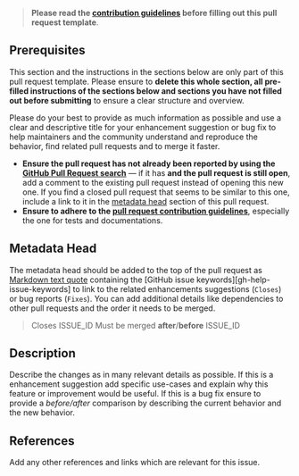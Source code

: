 <!-- Click on the "Preview" tab to render the instructions in a more readable format -->

> **Please read the [contribution guidelines](https://github.com/arcticicestudio/icecore-hashids/blob/develop/CONTRIBUTING.md) before filling out this pull request template**.

## Prerequisites

This section and the instructions in the sections below are only part of this pull request template. Please ensure to **delete this whole section, all pre-filled instructions of the sections below and sections you have not filled out before submitting** to ensure a clear structure and overview.

Please do your best to provide as much information as possible and use a clear and descriptive title for your enhancement suggestion or bug fix to help maintainers and the community understand and reproduce the behavior, find related pull requests and to merge it faster.

* **Ensure the pull request has not already been reported by using the [GitHub Pull Request search](https://github.com/arcticicestudio/icecore-hashids/pulls)** — if it has **and the pull request is still open**, add a comment to the existing pull request instead of opening this new one. If you find a closed pull request that seems to be similar to this one, include a link to it in the [metadata head](#metadata-head) section of this pull request.
* **Ensure to adhere to the [pull request contribution guidelines](https://github.com/arcticicestudio/icecore-hashids/blob/feature/gh-12-github-open-source-community-standards/CONTRIBUTING.md#pull-requests)**, especially the one for tests and documentations.

## Metadata Head

The metadata head should be added to the top of the pull request as [Markdown text quote](https://help.github.com/articles/basic-writing-and-formatting-syntax) containing the [GitHub issue keywords][gh-help-issue-keywords] to link to the related enhancements suggestions (`Closes`) or bug reports (`Fixes`). You can add additional details like dependencies to other pull requests and the order it needs to be merged.

> Closes ISSUE_ID
Must be merged **after**/**before** ISSUE_ID

## Description

Describe the changes as in many relevant details as possible. If this is a enhancement suggestion add specific use-cases and explain why this feature or improvement would be useful. If this is a bug fix ensure to provide a *before/after* comparison by describing the current behavior and the new behavior.

## References

Add any other references and links which are relevant for this issue.
